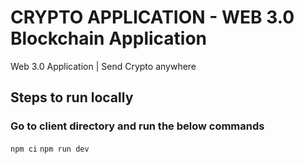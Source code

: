 # CRYPTO APPLICATION - WEB 3.0 Blockchain Application
Web 3.0 Application | Send Crypto anywhere

## Steps to run locally

### Go to client directory and run the below commands
`npm ci`
`npm run dev`